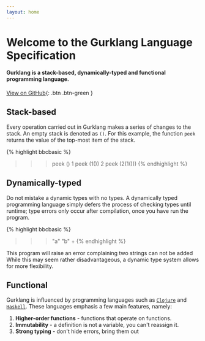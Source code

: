 ```yaml
---
layout: home
---
```

# Welcome to the Gurklang Language Specification
#### Gurklang is a stack-based, dynamically-typed and functional programming language.

[View on GitHub](https://github.com/doublevcodes/gurklang-spec){: .btn .btn-green }

## Stack-based
Every operation carried out in Gurklang makes a series of
changes to the stack. An empty stack is denoted as `()`.
For this example, the function `peek` returns the value of
the top-most item of the stack.

{% highlight bbcbasic %}
>>> peek
()
>>> 1
>>> peek
(1())
>>> 2
>>> peek
(2(1()))
{% endhighlight %}

## Dynamically-typed
Do not mistake a dynamic types with no types.
A dynamically typed programming language simply
defers the process of checking types until runtime;
type errors only occur after compilation, once you
have run the program.

{% highlight bbcbasic %}
>>> "a"
>>> "b"
>>> +
{% endhighlight %}

This program will raise an error complaining two strings can not be added
While this may seem rather disadvantageous, a dynamic type
system allows for more flexibility.

## Functional

Gurklang is influenced by programming languages such as [`Clojure`](https://clojure.org)
and [`Haskell`](https://www.haskell.org/). These languages emphasis a few main features, namely:

1. **Higher-order functions** - functions that operate on functions.
2. **Immutability** - a definition is not a variable, you can't reassign it.
3. **Strong typing** - don't hide errors, bring them out

